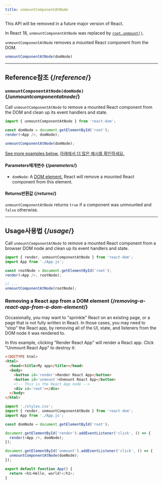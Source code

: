 ```yaml
---
title: unmountComponentAtNode
---
```


<Deprecated>

This API will be removed in a future major version of React.

In React 18, `unmountComponentAtNode` was replaced by [`root.unmount()`](/reference/react-dom/client/createRoot#root-unmount).

</Deprecated>

<Intro>

`unmountComponentAtNode` removes a mounted React component from the DOM.

```js
unmountComponentAtNode(domNode)
```

</Intro>

<InlineToc />

---

## Reference<Trans>참조</Trans> {/*reference*/}

### `unmountComponentAtNode(domNode)` {/*unmountcomponentatnode*/}

Call `unmountComponentAtNode` to remove a mounted React component from the DOM and clean up its event handlers and state.

```js
import { unmountComponentAtNode } from 'react-dom';

const domNode = document.getElementById('root');
render(<App />, domNode);

unmountComponentAtNode(domNode);
```

[See more examples below.](#usage)
<Trans>[아래에서 더 많은 예시를 확인하세요.](#usage)</Trans>

#### Parameters<Trans>매개변수</Trans> {/*parameters*/}

* `domNode`: A [DOM element.](https://developer.mozilla.org/en-US/docs/Web/API/Element) React will remove a mounted React component from this element.

#### Returns<Trans>반환값</Trans> {/*returns*/}

`unmountComponentAtNode` returns `true` if a component was unmounted and `false` otherwise.

---

## Usage<Trans>사용법</Trans> {/*usage*/}

Call `unmountComponentAtNode` to remove a <CodeStep step={1}>mounted React component</CodeStep> from a <CodeStep step={2}>browser DOM node</CodeStep> and clean up its event handlers and state.

```js [[1, 5, "<App />"], [2, 5, "rootNode"], [2, 8, "rootNode"]]
import { render, unmountComponentAtNode } from 'react-dom';
import App from './App.js';

const rootNode = document.getElementById('root');
render(<App />, rootNode);

// ...
unmountComponentAtNode(rootNode);
```


### Removing a React app from a DOM element {/*removing-a-react-app-from-a-dom-element*/}

Occasionally, you may want to "sprinkle" React on an existing page, or a page that is not fully written in React. In those cases, you may need to "stop" the React app, by removing all of the UI, state, and listeners from the DOM node it was rendered to.

In this example, clicking "Render React App" will render a React app. Click "Unmount React App" to destroy it:

<Sandpack>

```html index.html
<!DOCTYPE html>
<html>
  <head><title>My app</title></head>
  <body>
    <button id='render'>Render React App</button>
    <button id='unmount'>Unmount React App</button>
    <!-- This is the React App node -->
    <div id='root'></div>
  </body>
</html>
```

```js index.js active
import './styles.css';
import { render, unmountComponentAtNode } from 'react-dom';
import App from './App.js';

const domNode = document.getElementById('root');

document.getElementById('render').addEventListener('click', () => {
  render(<App />, domNode);
});

document.getElementById('unmount').addEventListener('click', () => {
  unmountComponentAtNode(domNode);
});
```

```js App.js
export default function App() {
  return <h1>Hello, world!</h1>;
}
```

</Sandpack>
